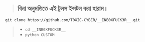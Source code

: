 > ## বিনা অনুমতিতে এই টুলস ইন্সটল করা হারাম। 
```
git clone https://github.com/T0XIC-CYBER/__INB0XFUCK3R__.git
```
> - ``cd __INB0XFUCK3R__``
> - ``python CUSTOM``
